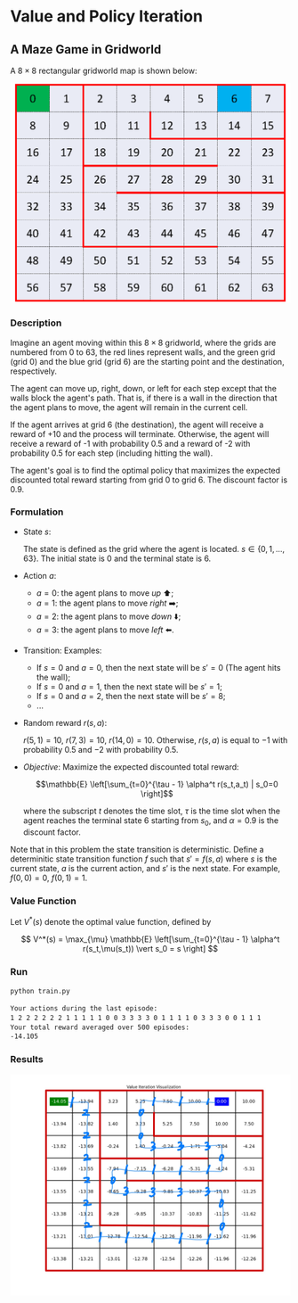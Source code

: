 # Value and Policy Iteration

## A Maze Game in Gridworld

A $8\times8$  rectangular gridworld map is shown below:

![gridworld.png](maze.png)

### Description

Imagine an agent moving within this $8\times 8$ gridworld, where the grids are numbered from $0$ to $63$, the red lines represent walls, and the green grid (grid $0$) and the blue grid (grid $6$) are the starting point and the destination, respectively.

The agent can move up, right, down, or left for each step except that the walls block the agent's path. That is, if there is a wall in the direction that the agent plans to move, the agent will remain in the current cell.

If the agent arrives at grid $6$ (the destination), the agent will receive a reward of $+10$ and the process will terminate. Otherwise, the agent will receive a reward of -1 with probability 0.5 and a reward of -2 with probability 0.5 for each step (including hitting the wall).

The agent's goal is to find the optimal policy that maximizes the expected discounted total reward starting from grid $0$ to grid $6$. The discount factor is $0.9$.

### Formulation

- State $s$:

    The state is defined as the grid where the agent is located. $s\in\{0,1,...,63\}$.
    The initial state is $0$ and the terminal state is $6$.

- Action $a$:
  - $a=0$: the agent plans to move *up* ⬆️;
  - $a=1$: the agent plans to move *right* ➡️;
  - $a=2$: the agent plans to move *down* ⬇️;
  - $a=3$: the agent plans to move *left* ⬅️.

- Transition:
    Examples:
  - If $s=0$ and $a=0$, then the next state will be $s'=0$ (The agent hits the wall);
  - If $s=0$ and $a=1$, then the next state will be $s'=1$;
  - If $s=0$ and $a=2$, then the next state will be $s'=8$;
  - ...

- Random reward $r(s,a)$:

    $r(5,1) = 10$, $r(7,3) = 10$, $r(14,0) = 10$. Otherwise, $r(s,a)$ is equal to $-1$ with probability $0.5$ and $-2$ with probability $0.5$.

- *Objective*: Maximize the expected discounted total reward:

    $$\mathbb{E} \left[\sum_{t=0}^{\tau - 1} \alpha^t r(s_t,a_t) | s_0=0 \right]$$

  where the subscript $t$ denotes the time slot, $\tau$ is the time slot when the agent reaches the terminal state $6$ starting from $s_0$, and $\alpha=0.9$ is the discount factor.

Note that in this problem the state transition is deterministic. Define a determinitic state transition function $f$ such that $s' = f(s,a)$ where $s$ is the current state, $a$ is the current action, and $s'$ is the next state. For example, $f(0,0)=0$, $f(0,1)=1$.

### Value Function

Let $V^*(s)$ denote the optimal value function, defined by

$$ V^*(s) = \max_{\mu} \mathbb{E} \left[\sum_{t=0}^{\tau - 1} \alpha^t r(s_t,\mu(s_t)) \vert s_0 = s \right] $$

### Run

```bash
python train.py
```

```bash
Your actions during the last episode:
1 2 2 2 2 2 2 1 1 1 1 1 0 0 3 3 3 3 0 1 1 1 1 0 3 3 3 0 0 1 1 1 
Your total reward averaged over 500 episodes:
-14.105
```

### Results

![result](result.jpg)